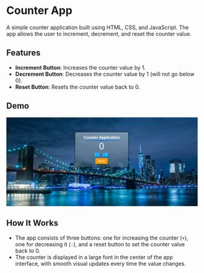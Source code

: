 # Counter App

A simple counter application built using HTML, CSS, and JavaScript. The app allows the user to increment, decrement, and reset the counter value.

## Features

- **Increment Button**: Increases the counter value by 1.
- **Decrement Button**: Decreases the counter value by 1 (will not go below 0).
- **Reset Button**: Resets the counter value back to 0.

## Demo

![Counter App Demo](screenshot.png)

## How It Works

- The app consists of three buttons: one for increasing the counter (`+`), one for decreasing it (`-`), and a reset button to set the counter value back to 0.
- The counter is displayed in a large font in the center of the app interface, with smooth visual updates every time the value changes.
  
